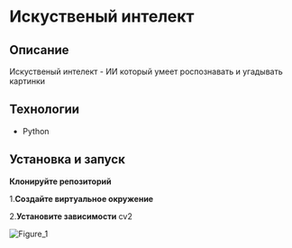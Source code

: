 # Искуственый интелект 

## Описание
Искуственый интелект - ИИ который умеет роспознавать и угадывать картинки

## Технологии
- Python

## Установка и запуск

**Клонируйте репозиторий**

1.**Создайте виртуальное окружение**

2.**Установите зависимости**
cv2

![Figure_1](https://github.com/user-attachments/assets/77aaab6c-330c-476b-ba12-09f4a0fcbfe5)
